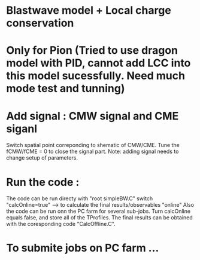 # Blastwave model + Local charge conservation
# Only for Pion (Tried to use dragon model with PID, cannot add LCC into this model sucessfully. Need much mode test and tunning)

# Add signal : CMW signal and CME siganl
Switch spatial point correponding to shematic of CMW/CME. Tune the fCMW/fCME = 0 to close the signal part. Note: adding signal needs 
to change setup of parameters.

# Run the code : 
The code can be run directy with "root simpleBW.C" switch "calcOnline=true" --> to calculate the final results/observables "online"
Also the code can be run onn the PC farm for several sub-jobs. Turn calcOnline equals false, and store all of the TProfiles. The final
results can be obtained with the coresponding code "CalcOffline.C". 

# To submite jobs on PC farm ... 
